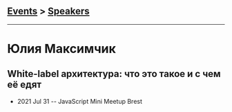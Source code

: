 ## [Events](../README.md) > [Speakers](../speakers.md)
---

# Юлия Максимчик

## White-label архитектура: что это такое и с чем её едят
- 2021 Jul 31 -- JavaScript Mini Meetup Brest    
